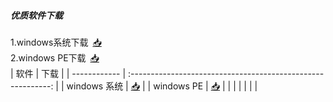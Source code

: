 ##### 优质软件下载
1.windows系统下载&ensp;[📥](https://github.com/netlinkbuilder/storedownload/blob/cab55e8e7d0941771a9119d7479860891d0229f0/windows%E7%B3%BB%E7%BB%9F.md) <br />
2.windows PE下载&ensp;[📥](https://github.com/netlinkbuilder/storedownload/blob/5342aafc599f27b6e40f27539176189e16bc35d3/windowsPE.md)<br />
| 软件         |                             下载                             |
| ------------ | :----------------------------------------------------------: |
| windows 系统 | [📥](https://github.com/netlinkbuilder/storedownload/blob/cab55e8e7d0941771a9119d7479860891d0229f0/windows%E7%B3%BB%E7%BB%9F.md) |
| windows PE   | [📥](https://github.com/netlinkbuilder/storedownload/blob/5342aafc599f27b6e40f27539176189e16bc35d3/windowsPE.md) |
|              |                                                              |
|              |                                                              |
